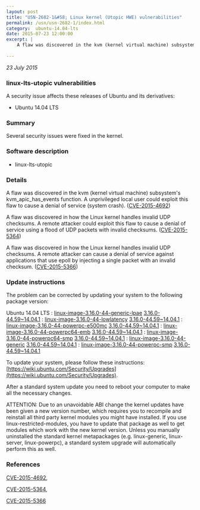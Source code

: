 ```yaml
---
layout: post
title: "USN-2682-1&#58; Linux kernel (Utopic HWE) vulnerabilities"
permalink: /usn/usn-2682-1/index.html
category:  ubuntu-14.04-lts
date: 2015-07-23 12:00:00
excerpt: |
    A flaw was discovered in the kvm (kernel virtual machine) subsystem&#39;s kvm_apic_has_events function. A unprivileged local user could exploit this flaw to cause a denial of service (system crash). ([CVE-2015-4692](http://people.ubuntu.com/~ubuntu-security/cve/CVE-2015-4692))
    
--- 
```

 
 

*23 July 2015*

### linux-lts-utopic vulnerabilities

A security issue affects these releases of Ubuntu and its derivatives:

* Ubuntu 14.04 LTS

### Summary

Several security issues were fixed in the kernel. 

### Software description

* linux-lts-utopic 

### Details

A flaw was discovered in the kvm (kernel virtual machine) subsystem&#39;s kvm_apic_has_events function. A unprivileged local user could exploit this flaw to cause a denial of service (system crash). ([CVE-2015-4692](http://people.ubuntu.com/~ubuntu-security/cve/CVE-2015-4692))

A flaw was discovered in how the Linux kernel handles invalid UDP checksums. A remote attacker could exploit this flaw to cause a denial of service using a flood of UDP packets with invalid checksums. ([CVE-2015-5364](http://people.ubuntu.com/~ubuntu-security/cve/CVE-2015-5364))

A flaw was discovered in how the Linux kernel handles invalid UDP checksums. A remote attacker can cause a denial of service against applications that use epoll by injecting a single packet with an invalid checksum. ([CVE-2015-5366](http://people.ubuntu.com/~ubuntu-security/cve/CVE-2015-5366)) 

### Update instructions

The problem can be corrected by updating your system to the following package version:

Ubuntu 14.04 LTS
 : [linux-image-3.16.0-44-generic-lpae](https://launchpad.net/ubuntu/+source/linux-lts-utopic) <span> [3.16.0-44.59~14.04.1](https://launchpad.net/ubuntu/+source/linux-lts-utopic/3.16.0-44.59~14.04.1) </span> 
 : [linux-image-3.16.0-44-lowlatency](https://launchpad.net/ubuntu/+source/linux-lts-utopic) <span> [3.16.0-44.59~14.04.1](https://launchpad.net/ubuntu/+source/linux-lts-utopic/3.16.0-44.59~14.04.1) </span> 
 : [linux-image-3.16.0-44-powerpc-e500mc](https://launchpad.net/ubuntu/+source/linux-lts-utopic) <span> [3.16.0-44.59~14.04.1](https://launchpad.net/ubuntu/+source/linux-lts-utopic/3.16.0-44.59~14.04.1) </span> 
 : [linux-image-3.16.0-44-powerpc64-emb](https://launchpad.net/ubuntu/+source/linux-lts-utopic) <span> [3.16.0-44.59~14.04.1](https://launchpad.net/ubuntu/+source/linux-lts-utopic/3.16.0-44.59~14.04.1) </span> 
 : [linux-image-3.16.0-44-powerpc64-smp](https://launchpad.net/ubuntu/+source/linux-lts-utopic) <span> [3.16.0-44.59~14.04.1](https://launchpad.net/ubuntu/+source/linux-lts-utopic/3.16.0-44.59~14.04.1) </span> 
 : [linux-image-3.16.0-44-generic](https://launchpad.net/ubuntu/+source/linux-lts-utopic) <span> [3.16.0-44.59~14.04.1](https://launchpad.net/ubuntu/+source/linux-lts-utopic/3.16.0-44.59~14.04.1) </span> 
 : [linux-image-3.16.0-44-powerpc-smp](https://launchpad.net/ubuntu/+source/linux-lts-utopic) <span> [3.16.0-44.59~14.04.1](https://launchpad.net/ubuntu/+source/linux-lts-utopic/3.16.0-44.59~14.04.1) </span> 

To update your system, please follow these instructions: [https://wiki.ubuntu.com/Security/Upgrades](https://wiki.ubuntu.com/Security/Upgrades).

After a standard system update you need to reboot your computer to make all the necessary changes.

ATTENTION: Due to an unavoidable ABI change the kernel updates have been given a new version number, which requires you to recompile and reinstall all third party kernel modules you might have installed. If you use linux-restricted-modules, you have to update that package as well to get modules which work with the new kernel version. Unless you manually uninstalled the standard kernel metapackages (e.g. linux-generic, linux-server, linux-powerpc), a standard system upgrade will automatically perform this as well. 

### References

 
 [CVE-2015-4692](http://people.ubuntu.com/~ubuntu-security/cve/CVE-2015-4692), 

 [CVE-2015-5364](http://people.ubuntu.com/~ubuntu-security/cve/CVE-2015-5364), 

 [CVE-2015-5366](http://people.ubuntu.com/~ubuntu-security/cve/CVE-2015-5366)
 

